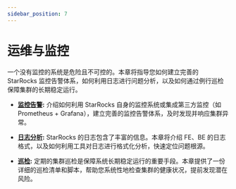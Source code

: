 ```yaml
---
sidebar_position: 7
---
```


# 运维与监控

一个没有监控的系统是危险且不可控的。本章将指导您如何建立完善的 StarRocks 监控告警体系，如何利用日志进行问题分析，以及如何通过例行巡检保障集群的长期稳定运行。

*   **[监控告警](./monitoring.md):** 介绍如何利用 StarRocks 自身的监控系统或集成第三方监控（如 Prometheus + Grafana），建立完善的监控告警体系，及时发现并响应集群异常。

*   **[日志分析](./logs.md):** StarRocks 的日志包含了丰富的信息。本章将介绍 FE、BE 的日志格式，以及如何利用工具对日志进行格式化分析，快速定位问题根源。

*   **[巡检](./inspection.md):** 定期的集群巡检是保障系统长期稳定运行的重要手段。本章提供了一份详细的巡检清单和脚本，帮助您系统性地检查集群的健康状况，提前发现潜在风险。